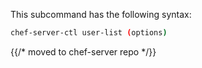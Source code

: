 This subcommand has the following syntax:

```bash
chef-server-ctl user-list (options)
```


{{/* moved to chef-server repo */}}
